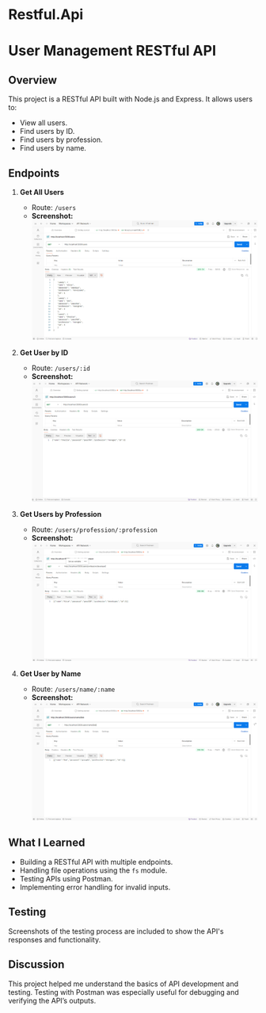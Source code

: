 # Restful.Api
# User Management RESTful API

## Overview
This project is a RESTful API built with Node.js and Express. It allows users to:
- View all users.
- Find users by ID.
- Find users by profession.
- Find users by name.

## Endpoints
1. **Get All Users**
   - Route: `/users`
   - **Screenshot:**  
     ![All Users](./Screenshot_postman/users_list.png)

2. **Get User by ID**
   - Route: `/users/:id`
   - **Screenshot:**  
     ![User by ID](./Screenshot_postman/specific_user.png)

3. **Get Users by Profession**
   - Route: `/users/profession/:profession`
   - **Screenshot:**  
     ![Users by Profession](./Screenshot_postman/profession.png)

4. **Get User by Name**
   - Route: `/users/name/:name`
   - **Screenshot:**  
     ![User by Name](./Screenshot_postman/name.png)

## What I Learned
- Building a RESTful API with multiple endpoints.
- Handling file operations using the `fs` module.
- Testing APIs using Postman.
- Implementing error handling for invalid inputs.

## Testing
Screenshots of the testing process are included to show the API's responses and functionality.

## Discussion
This project helped me understand the basics of API development and testing. Testing with Postman was especially useful for debugging and verifying the API’s outputs.

